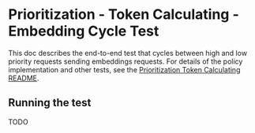 # Prioritization - Token Calculating - Embedding Cycle Test

This doc describes the end-to-end test that cycles between high and low priority requests sending embeddings requests.
For details of the policy implementation and other tests, see the [Prioritization Token Calculating README](./prioritization-token-calculating.md).

## Running the test

TODO
